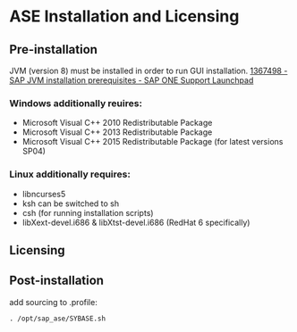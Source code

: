 # ASE Installation and Licensing


## Pre-installation
JVM (version 8) must be installed in order to run GUI installation.
[1367498 - SAP JVM installation prerequisites - SAP ONE Support Launchpad](https://launchpad.support.sap.com/#/notes/1367498)
### Windows additionally reuires:

- Microsoft Visual C++ 2010 Redistributable Package
- Microsoft Visual C++ 2013 Redistributable Package
- Microsoft Visual C++ 2015 Redistributable Package (for latest versions SP04)

### Linux additionally requires:
- libncurses5
- ksh can be switched to sh
- csh (for running installation scripts)
- libXext-devel.i686 & libXtst-devel.i686 (RedHat 6 specifically)

## Licensing




## Post-installation

add sourcing to .profile:

```
. /opt/sap_ase/SYBASE.sh
```